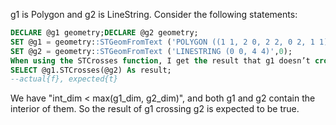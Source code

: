 g1 is Polygon and g2 is LineString. Consider the following statements:
```sql
DECLARE @g1 geometry;DECLARE @g2 geometry;
SET @g1 = geometry::STGeomFromText ('POLYGON ((1 1, 2 0, 2 2, 0 2, 1 1))',0);
SET @g2 = geometry::STGeomFromText ('LINESTRING (0 0, 4 4)',0);
When using the STCrosses function, I get the result that g1 doesn’t cross g2:
SELECT @g1.STCrosses(@g2) As result;
--actual{f}, expected{t}
```
We have "int_dim < max(g1_dim, g2_dim)",
and both g1 and g2 contain the interior of them.
So the result of g1 crossing g2 is expected to be true.